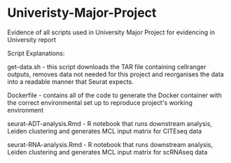 # Univeristy-Major-Project
Evidence of all scripts used in University Major Project for evidencing in University report

Script Explanations:

get-data.sh - this script downloads the TAR file containing cellranger outputs, removes data not needed for this project and reorganises the data into a readable manner that Seurat expects.

Dockerfile - contains all of the code to generate the Docker container with the correct environmental set up to reproduce project's working environment

seurat-ADT-analysis.Rmd - R notebook that runs downstream analysis, Leiden clustering and generates MCL input matrix for CITEseq data

seurat-RNA-analysis.Rmd - R notebook that runs downstream analysis, Leiden clustering and generates MCL input matrix for scRNAseq data
